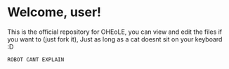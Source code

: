 # Welcome, user!
This is the official repository for OHEoLE, you can view and edit the files if you want to (just fork it), Just as long as a cat doesnt sit on your keyboard :D
```txt
ROBOT CANT EXPLAIN
```
